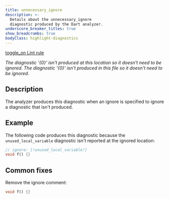 ```yaml
---
title: unnecessary_ignore
description: >-
  Details about the unnecessary_ignore
  diagnostic produced by the Dart analyzer.
underscore_breaker_titles: true
show_breadcrumbs: true
bodyClass: highlight-diagnostics
---
```


<div class="tags">
  <a class="tag-label"
      href="/tools/linter-rules/unnecessary_ignore"
      title="Learn about the lint rule that enables this diagnostic."
      aria-label="Learn about the lint rule that enables this diagnostic."
      target="_blank">
    <span class="material-symbols" aria-hidden="true">toggle_on</span>
    <span>Lint rule</span>
  </a>
</div>

_The diagnostic '{0}' isn't produced at this location so it doesn't need to be ignored._
_The diagnostic '{0}' isn't produced in this file so it doesn't need to be ignored._

## Description

The analyzer produces this diagnostic when an ignore is specified to
ignore a diagnostic that isn't produced.

## Example

The following code produces this diagnostic because the
`unused_local_variable` diagnostic isn't reported at the ignored location:

```dart
// ignore: [!unused_local_variable!]
void f() {}
```

## Common fixes

Remove the ignore comment:

```dart
void f() {}
```
